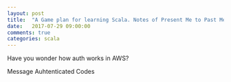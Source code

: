 ```yaml
---
layout: post
title:  "A Game plan for learning Scala. Notes of Present Me to Past Me"
date:   2017-07-29 09:00:00
comments: true
categories: scala
---
```

Have you wonder how auth works in AWS?

Message Auhtenticated Codes
